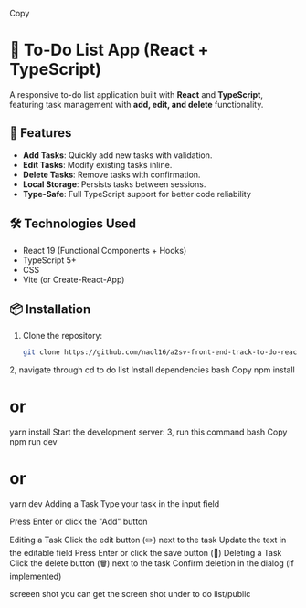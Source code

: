 
Copy
# 📝 To-Do List App (React + TypeScript)

A responsive to-do list application built with **React** and **TypeScript**, featuring task management with **add, edit, and delete** functionality.

## 🚀 Features

- **Add Tasks**: Quickly add new tasks with validation.
- **Edit Tasks**: Modify existing tasks inline.
- **Delete Tasks**: Remove tasks with confirmation.
- **Local Storage**: Persists tasks between sessions.
- **Type-Safe**: Full TypeScript support for better code reliability

## 🛠️ Technologies Used

- React 19 (Functional Components + Hooks)
- TypeScript 5+
- CSS 
- Vite (or Create-React-App)

## 📦 Installation

1. Clone the repository:
   ```bash
   git clone https://github.com/naol16/a2sv-front-end-track-to-do-react
2, navigate through
   cd to do list
  Install dependencies
  bash
  Copy
   npm install
   # or
  yarn install
  Start the development server:
3, run this command
   bash
   Copy
   npm run dev
   # or
   yarn dev
Adding a Task
Type your task in the input field

Press Enter or click the "Add" button

Editing a Task
Click the edit button (✏️) next to the task
Update the text in the editable field
Press Enter or click the save button (💾)
Deleting a Task
Click the delete button (🗑️) next to the task
Confirm deletion in the dialog (if implemented)

screeen shot
you can get   the screen shot  under   to do list/public


